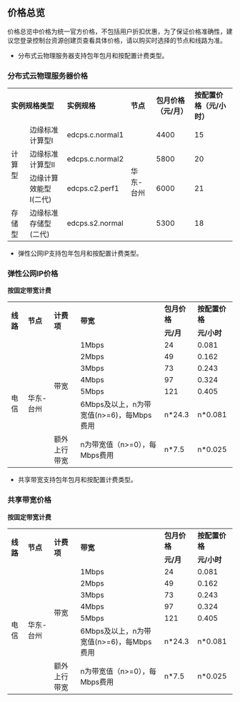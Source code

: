 ## 价格总览

价格总览中价格为统一官方价格，不包括用户折扣优惠，为了保证价格准确性，建议您登录控制台资源创建页查看具体价格，请以购买时选择的节点和线路为准。<br/>

- 分布式云物理服务器支持包年包月和按配置计费类型。<br/>

### 分布式云物理服务器价格


<table>
    <tr>
        <td colspan="2"><B>实例规格类型</B></td> 
        <td ><B>实例规格</B></td> 
	<td ><B>节点</B></td> 
	<td ><B>包月价格（元/月）</B></td>
	<td ><B>按配置价格（元/小时）</B></td>
    </tr>
    <tr>   
        <td rowspan="3">计算型</td>
		<td >边缘标准计算型Ⅰ</td>
		<td >edcps.c.normal1</td>
	        <td  rowspan="4">华东-台州</td>
		<td >4400</td>
	        <td >15</td>
    </tr>
	<tr>   
		<td >边缘标准计算型Ⅱ</td>
		<td >edcps.c.normal2</td>
		<td >5800</td>
		<td >20</td>
    </tr>
	<tr>   
		<td >边缘计算效能型Ⅰ(二代)</td>
		<td >edcps.c2.perf1</td>
		<td >6000</td>
		<td >21</td>
    </tr>
	<tr>   
		<td >存储型</td>
		<td >边缘标准存储型(二代)</td>
		<td >edcps.s2.normal</td>
		<td >5300</td>
		<td >18</td>
    </tr>
</table>

- 弹性公网IP支持包年包月和按配置计费类型。

### 弹性公网IP价格

**按固定带宽计费**

<table>
   <tr>
       <td rowspan="2"><B>线路</B></td>
       <td rowspan="2"><B>节点</B></td>
       <td rowspan="2"><B>计费项</B></td>
       <td rowspan="2"><B>带宽</B></td>
       <td ><B>包月价格</B></td>
       <td ><B>按配置价格</B></td>
   </tr>
   <tr>
       <td><B>元/月</B></td>
       <td><B>元/小时</B></td>
     
   </tr>
   <tr>
      <td rowspan="12">电信</td>
      <td rowspan="12">华东-台州<br/>
      <td rowspan="6">带宽</td>
      <td>1Mbps</td>
      <td>24</td>
      <td>0.081</td>
      
   </tr>
   <tr>
      <td>2Mbps</td>
      <td>49</td>
      <td>0.162</td>
      
   </tr>
   <tr>
     <td>3Mbps</td>
     <td>73</td>
     <td>0.243</td>
	
   </tr>
   <tr>
     <td>4Mbps</td>
     <td>97</td>
     <td>0.324</td>
     
   </tr>
   <tr>
     <td>5Mbps</td>
     <td>121</td>
     <td>0.405</td>
     
   </tr>
   <tr>
     <td>6Mbps及以上，n为带宽值(n>=6)，每Mbps费用</td>
     <td>n*24.3</td>
     <td>n*0.081</td>
  </tr>
  <tr>
    <td rowspan="1">额外上行带宽</td>
        <td>n为带宽值（n>=0），每Mbps费用</td>
        <td>n*7.5</td>
	 <td>n*0.025</td>
    </tr>
</table>

- 共享带宽支持包年包月和按配置计费类型。

### 共享带宽价格

**按固定带宽计费**

<table>
   <tr>
       <td rowspan="2"><B>线路</B></td>
       <td rowspan="2"><B>节点</B></td>
       <td rowspan="2"><B>计费项</B></td>
       <td rowspan="2"><B>带宽</B></td>
       <td ><B>包月价格</B></td>
       <td ><B>按配置价格</B></td>
   </tr>
   <tr>
       <td><B>元/月</B></td>
       <td><B>元/小时</B></td>
     
   </tr>
   <tr>
      <td rowspan="12">电信</td>
      <td rowspan="12">华东-台州<br/>
      <td rowspan="6">带宽</td>
      <td>1Mbps</td>
      <td>24</td>
      <td>0.081</td>
      
   </tr>
   <tr>
      <td>2Mbps</td>
      <td>49</td>
      <td>0.162</td>
      
   </tr>
   <tr>
     <td>3Mbps</td>
     <td>73</td>
     <td>0.243</td>
	
   </tr>
   <tr>
     <td>4Mbps</td>
     <td>97</td>
     <td>0.324</td>
     
   </tr>
   <tr>
     <td>5Mbps</td>
     <td>121</td>
     <td>0.405</td>
     
   </tr>
   <tr>
     <td>6Mbps及以上，n为带宽值(n>=6)，每Mbps费用</td>
     <td>n*24.3</td>
     <td>n*0.081</td>
  </tr>
  <tr>
    <td rowspan="1">额外上行带宽</td>
        <td>n为带宽值（n>=0），每Mbps费用</td>
        <td>n*7.5</td>
	 <td>n*0.025</td>
    </tr>
</table>
